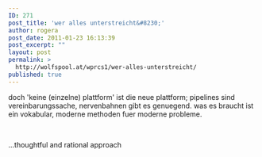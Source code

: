 ```yaml
---
ID: 271
post_title: 'wer alles unterstreicht&#8230;'
author: rogera
post_date: 2011-01-23 16:13:39
post_excerpt: ""
layout: post
permalink: >
  http://wolfspool.at/wprcs1/wer-alles-unterstreicht/
published: true
---
```

doch 'keine (einzelne) plattform' ist die neue plattform; pipelines sind vereinbarungssache, nervenbahnen gibt es genuegend. was es braucht ist ein vokabular, moderne methoden fuer moderne probleme.

&nbsp;

...thoughtful and rational approach